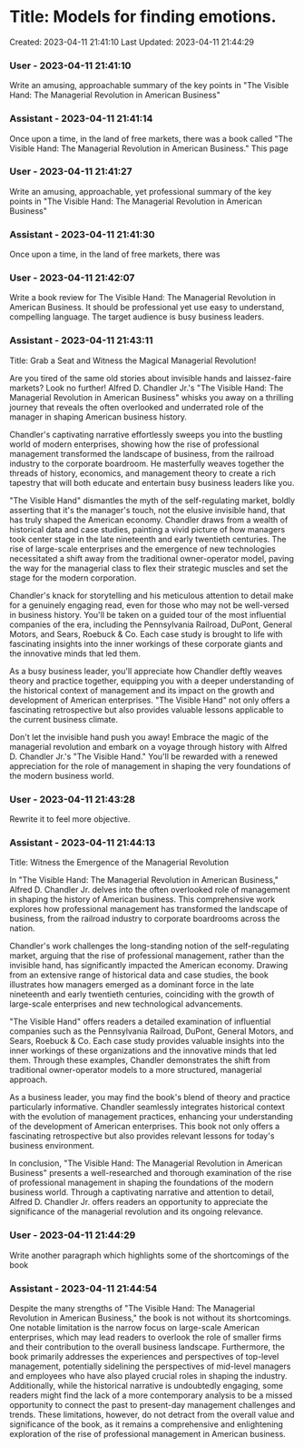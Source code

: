 # Title: Models for finding emotions.

Created: 2023-04-11 21:41:10
Last Updated: 2023-04-11 21:44:29

### User - 2023-04-11 21:41:10

Write an amusing, approachable summary of the key points in "The Visible Hand: The Managerial Revolution in American Business"

### Assistant - 2023-04-11 21:41:14

Once upon a time, in the land of free markets, there was a book called "The Visible Hand: The Managerial Revolution in American Business." This page

### User - 2023-04-11 21:41:27

Write an amusing, approachable, yet professional summary of the key points in "The Visible Hand: The Managerial Revolution in American Business"

### Assistant - 2023-04-11 21:41:30

Once upon a time, in the land of free markets, there was

### User - 2023-04-11 21:42:07

Write a book review for The Visible Hand: The Managerial Revolution in American Business. It should be professional yet use easy to understand, compelling language. The target audience is busy business leaders.

### Assistant - 2023-04-11 21:43:11

Title: Grab a Seat and Witness the Magical Managerial Revolution!

Are you tired of the same old stories about invisible hands and laissez-faire markets? Look no further! Alfred D. Chandler Jr.'s "The Visible Hand: The Managerial Revolution in American Business" whisks you away on a thrilling journey that reveals the often overlooked and underrated role of the manager in shaping American business history.

Chandler's captivating narrative effortlessly sweeps you into the bustling world of modern enterprises, showing how the rise of professional management transformed the landscape of business, from the railroad industry to the corporate boardroom. He masterfully weaves together the threads of history, economics, and management theory to create a rich tapestry that will both educate and entertain busy business leaders like you.

"The Visible Hand" dismantles the myth of the self-regulating market, boldly asserting that it's the manager's touch, not the elusive invisible hand, that has truly shaped the American economy. Chandler draws from a wealth of historical data and case studies, painting a vivid picture of how managers took center stage in the late nineteenth and early twentieth centuries. The rise of large-scale enterprises and the emergence of new technologies necessitated a shift away from the traditional owner-operator model, paving the way for the managerial class to flex their strategic muscles and set the stage for the modern corporation.

Chandler's knack for storytelling and his meticulous attention to detail make for a genuinely engaging read, even for those who may not be well-versed in business history. You'll be taken on a guided tour of the most influential companies of the era, including the Pennsylvania Railroad, DuPont, General Motors, and Sears, Roebuck & Co. Each case study is brought to life with fascinating insights into the inner workings of these corporate giants and the innovative minds that led them.

As a busy business leader, you'll appreciate how Chandler deftly weaves theory and practice together, equipping you with a deeper understanding of the historical context of management and its impact on the growth and development of American enterprises. "The Visible Hand" not only offers a fascinating retrospective but also provides valuable lessons applicable to the current business climate.

Don't let the invisible hand push you away! Embrace the magic of the managerial revolution and embark on a voyage through history with Alfred D. Chandler Jr.'s "The Visible Hand." You'll be rewarded with a renewed appreciation for the role of management in shaping the very foundations of the modern business world.

### User - 2023-04-11 21:43:28

Rewrite it to feel more objective. 

### Assistant - 2023-04-11 21:44:13

Title: Witness the Emergence of the Managerial Revolution

In "The Visible Hand: The Managerial Revolution in American Business," Alfred D. Chandler Jr. delves into the often overlooked role of management in shaping the history of American business. This comprehensive work explores how professional management has transformed the landscape of business, from the railroad industry to corporate boardrooms across the nation.

Chandler's work challenges the long-standing notion of the self-regulating market, arguing that the rise of professional management, rather than the invisible hand, has significantly impacted the American economy. Drawing from an extensive range of historical data and case studies, the book illustrates how managers emerged as a dominant force in the late nineteenth and early twentieth centuries, coinciding with the growth of large-scale enterprises and new technological advancements.

"The Visible Hand" offers readers a detailed examination of influential companies such as the Pennsylvania Railroad, DuPont, General Motors, and Sears, Roebuck & Co. Each case study provides valuable insights into the inner workings of these organizations and the innovative minds that led them. Through these examples, Chandler demonstrates the shift from traditional owner-operator models to a more structured, managerial approach.

As a business leader, you may find the book's blend of theory and practice particularly informative. Chandler seamlessly integrates historical context with the evolution of management practices, enhancing your understanding of the development of American enterprises. This book not only offers a fascinating retrospective but also provides relevant lessons for today's business environment.

In conclusion, "The Visible Hand: The Managerial Revolution in American Business" presents a well-researched and thorough examination of the rise of professional management in shaping the foundations of the modern business world. Through a captivating narrative and attention to detail, Alfred D. Chandler Jr. offers readers an opportunity to appreciate the significance of the managerial revolution and its ongoing relevance.

### User - 2023-04-11 21:44:29

Write another paragraph which highlights some of the shortcomings of the book

### Assistant - 2023-04-11 21:44:54

Despite the many strengths of "The Visible Hand: The Managerial Revolution in American Business," the book is not without its shortcomings. One notable limitation is the narrow focus on large-scale American enterprises, which may lead readers to overlook the role of smaller firms and their contribution to the overall business landscape. Furthermore, the book primarily addresses the experiences and perspectives of top-level management, potentially sidelining the perspectives of mid-level managers and employees who have also played crucial roles in shaping the industry. Additionally, while the historical narrative is undoubtedly engaging, some readers might find the lack of a more contemporary analysis to be a missed opportunity to connect the past to present-day management challenges and trends. These limitations, however, do not detract from the overall value and significance of the book, as it remains a comprehensive and enlightening exploration of the rise of professional management in American business.

